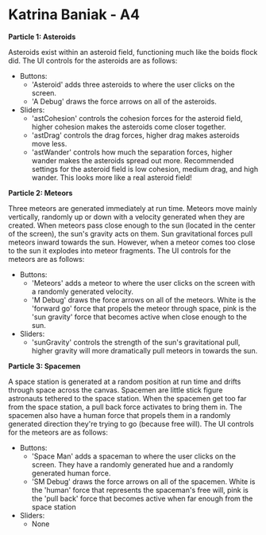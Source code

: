 # Katrina Baniak - A4

**Particle 1: Asteroids**

Asteroids exist within an asteroid field, functioning much like the boids flock did. The UI controls for the asteroids are as follows:
* Buttons:
    * 'Asteroid' adds three asteroids to where the user clicks on the screen.
    * 'A Debug' draws the force arrows on all of the asteroids.
* Sliders:
    * 'astCohesion' controls the cohesion forces for the asteroid field, higher cohesion makes the asteroids come closer together.
    * 'astDrag' controls the drag forces, higher drag makes asteroids move less.
    * 'astWander' controls how much the separation forces, higher wander makes the asteroids spread out more.
Recommended settings for the asteroid field is low cohesion, medium drag, and high wander. This looks more like a real asteroid field!

**Particle 2: Meteors**

Three meteors are generated immediately at run time. Meteors move mainly vertically, randomly up or down with a velocity generated when they are created. When meteors pass close enough to the sun (located in the center of the screen), the sun's gravity acts on them. Sun gravitational forces pull meteors inward towards the sun. However, when a meteor comes too close to the sun it explodes into meteor fragments. The UI controls for the meteors are as follows:
* Buttons:
    * 'Meteors' adds a meteor to where the user clicks on the screen with a randomly generated velocity.
    * 'M Debug' draws the force arrows on all of the meteors. White is the 'forward go' force that propels the meteor through space, pink is the 'sun gravity' force that becomes active when close enough to the sun.
* Sliders:
    * 'sunGravity' controls the strength of the sun's gravitational pull, higher gravity will more dramatically pull meteors in towards the sun.

**Particle 3: Spacemen**

A space station is generated at a random position at run time and drifts through space across the canvas. Spacemen are little stick figure astronauts tethered to the space station. When the spacemen get too far from the space station, a pull back force activates to bring them in. The spacemen also have a human force that propels them in a randomly generated direction they're trying to go (because free will). The UI controls for the meteors are as follows:
* Buttons:
    * 'Space Man' adds a spaceman to where the user clicks on the screen. They have a randomly generated hue and a randomly generated human force.
    * 'SM Debug' draws the force arrows on all of the spacemen. White is the 'human' force that represents the spaceman's free will, pink is the 'pull back' force that becomes active when far enough from the space station
* Sliders:
    * None
